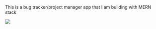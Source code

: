 This is a bug tracker/project manager app that I am building with MERN stack

<img src="https://i.imgur.com/aLgTiGG.png" />
